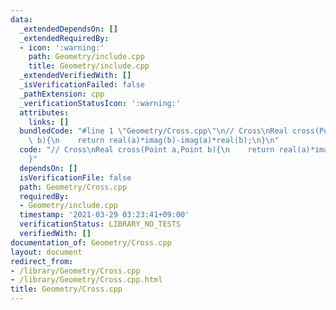 ```yaml
---
data:
  _extendedDependsOn: []
  _extendedRequiredBy:
  - icon: ':warning:'
    path: Geometry/include.cpp
    title: Geometry/include.cpp
  _extendedVerifiedWith: []
  _isVerificationFailed: false
  _pathExtension: cpp
  _verificationStatusIcon: ':warning:'
  attributes:
    links: []
  bundledCode: "#line 1 \"Geometry/Cross.cpp\"\n// Cross\nReal cross(Point a,Point\
    \ b){\n    return real(a)*imag(b)-imag(a)*real(b);\n}\n"
  code: "// Cross\nReal cross(Point a,Point b){\n    return real(a)*imag(b)-imag(a)*real(b);\n\
    }"
  dependsOn: []
  isVerificationFile: false
  path: Geometry/Cross.cpp
  requiredBy:
  - Geometry/include.cpp
  timestamp: '2021-03-29 03:23:41+09:00'
  verificationStatus: LIBRARY_NO_TESTS
  verifiedWith: []
documentation_of: Geometry/Cross.cpp
layout: document
redirect_from:
- /library/Geometry/Cross.cpp
- /library/Geometry/Cross.cpp.html
title: Geometry/Cross.cpp
---
```

